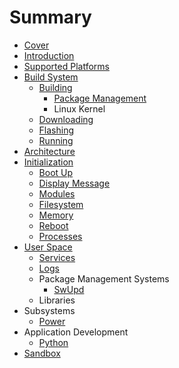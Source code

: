 # Summary

* [Cover](README.md)
* [Introduction](documentation/Introduction.md)
* [Supported Platforms](documentation/SupportedPlatforms.md)
* [Build System](documentation/BuildSystem.md)
   * [Building](documentation/Building.md)
       * [Package Management](documentation/PackageManagement.md)
       * Linux Kernel
   * [Downloading](documentation/Downloading.md)
   * [Flashing](documentation/Flashing.md)
   * [Running](documentation/Running.md)
* [Architecture](documentation/Architecture.md)
* [Initialization](documentation/Initialization.md)
   * [Boot Up](documentation/BootUp.md)
   * [Display Message](documentation/DisplayMessage.md)
   * [Modules](documentation/Modules.md)
   * [Filesystem](documentation/Filesystem.md)
   * [Memory](documentation/Memory.md)
   * [Reboot](documentation/Reboot.md)
   * [Processes](documentation/Processes.md)
* [User Space](documentation/UserSpace.md)
   * [Services](documentation/Services.md)
   * [Logs](documentation/Logs.md)
   * Package Management Systems
       * [SwUpd](documentation/SwUpd.md)
   * Libraries
* Subsystems
   * [Power](documentation/Power.md)
* Application Development
   * [Python](documentation/Python.md)
* [Sandbox](ApplicationsDevelopment.md)

